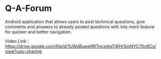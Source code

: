 # Q-A-Forum
Android application that allows users to post technical questions, give comments and answers to already posted questions with lots more feature for quicker and better navigation.

Video Link : https://drive.google.com/file/d/1UWoBupwRRTncxrbgTjKHrSmNYC70cKCs/view?usp=sharing
